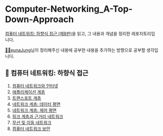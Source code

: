 # Computer-Networking_A-Top-Down-Approach

[컴퓨터 네트워킹: 하향식 접근 (제8판)](http://www.yes24.com/Product/Goods/112228953)을 읽고, 그 내용과 개념을 정리한 레포지토리입니다.

[👩‍💻eunaJung](https://github.com/eunaJung)님이 정리해주신 내용에 공부한 내용을 추가하는 방향으로 공부할 생각입니다.
<br/>

## 📌 컴퓨터 네트워킹: 하향식 접근

1. [컴퓨터 네트워크와 인터넷](/Chapter_1)
2. [애플리케이션 계층](/Chapter_2)
3. [트랜스포트 계층](/Chapter_3)
4. [네트워크 계층: 데이터 평면](/Chapter_4)
5. [네트워크 계층: 제어 평면](/Chapter_5)
6. [링크 계층과 근거리 네트워크](/Chapter_6)
7. [무선 및 이동 네트워크](/Chapter_7)
8. [컴퓨터 네트워크 보안](/Chapter_8)
